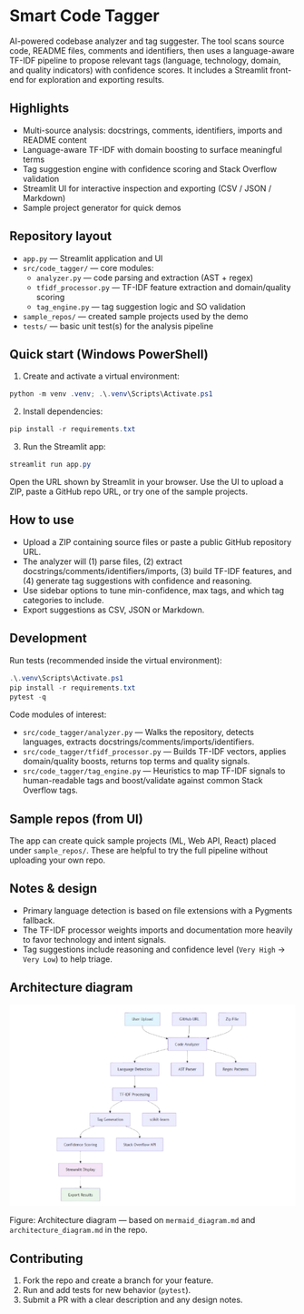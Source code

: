 # Smart Code Tagger

AI-powered codebase analyzer and tag suggester. The tool scans source code, README files, comments and identifiers, then uses a language-aware TF-IDF pipeline to propose relevant tags (language, technology, domain, and quality indicators) with confidence scores. It includes a Streamlit front-end for exploration and exporting results.

## Highlights

- Multi-source analysis: docstrings, comments, identifiers, imports and README content
- Language-aware TF-IDF with domain boosting to surface meaningful terms
- Tag suggestion engine with confidence scoring and Stack Overflow validation
- Streamlit UI for interactive inspection and exporting (CSV / JSON / Markdown)
- Sample project generator for quick demos

## Repository layout

- `app.py` — Streamlit application and UI
- `src/code_tagger/` — core modules:
  - `analyzer.py` — code parsing and extraction (AST + regex)
  - `tfidf_processor.py` — TF-IDF feature extraction and domain/quality scoring
  - `tag_engine.py` — tag suggestion logic and SO validation
- `sample_repos/` — created sample projects used by the demo
- `tests/` — basic unit test(s) for the analysis pipeline

## Quick start (Windows PowerShell)

1. Create and activate a virtual environment:

```powershell
python -m venv .venv; .\.venv\Scripts\Activate.ps1
```

2. Install dependencies:

```powershell
pip install -r requirements.txt
```

3. Run the Streamlit app:

```powershell
streamlit run app.py
```

Open the URL shown by Streamlit in your browser. Use the UI to upload a ZIP, paste a GitHub repo URL, or try one of the sample projects.

## How to use

- Upload a ZIP containing source files or paste a public GitHub repository URL.
- The analyzer will (1) parse files, (2) extract docstrings/comments/identifiers/imports, (3) build TF-IDF features, and (4) generate tag suggestions with confidence and reasoning.
- Use sidebar options to tune min-confidence, max tags, and which tag categories to include.
- Export suggestions as CSV, JSON or Markdown.

## Development

Run tests (recommended inside the virtual environment):

```powershell
.\.venv\Scripts\Activate.ps1
pip install -r requirements.txt
pytest -q
```

Code modules of interest:
- `src/code_tagger/analyzer.py` — Walks the repository, detects languages, extracts docstrings/comments/imports/identifiers.
- `src/code_tagger/tfidf_processor.py` — Builds TF-IDF vectors, applies domain/quality boosts, returns top terms and quality signals.
- `src/code_tagger/tag_engine.py` — Heuristics to map TF-IDF signals to human-readable tags and boost/validate against common Stack Overflow tags.

## Sample repos (from UI)

The app can create quick sample projects (ML, Web API, React) placed under `sample_repos/`. These are helpful to try the full pipeline without uploading your own repo.

## Notes & design

- Primary language detection is based on file extensions with a Pygments fallback.
- The TF-IDF processor weights imports and documentation more heavily to favor technology and intent signals.
- Tag suggestions include reasoning and confidence level (`Very High` → `Very Low`) to help triage.

## Architecture diagram

![Architecture diagram](assets/diag.png)

Figure: Architecture diagram — based on `mermaid_diagram.md` and `architecture_diagram.md` in the repo.

## Contributing

1. Fork the repo and create a branch for your feature.
2. Run and add tests for new behavior (`pytest`).
3. Submit a PR with a clear description and any design notes.
